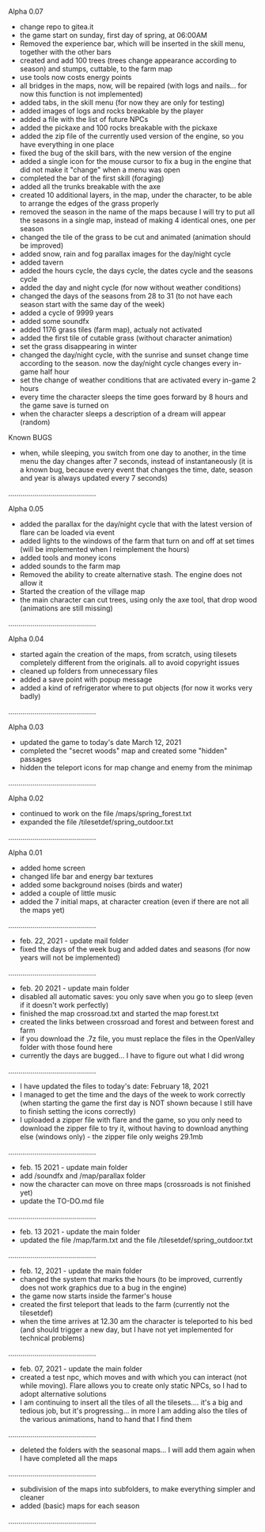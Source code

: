 
Alpha 0.07

* change repo to gitea.it
* the game start on sunday, first day of spring, at 06:00AM
* Removed the experience bar, which will be inserted in the skill menu, together with the other bars
* created and add 100 trees (trees change appearance according to season) and stumps, cuttable, to the farm map
* use tools now costs energy points
* all bridges in the maps, now, will be repaired (with logs and nails... for now this function is not implemented)
* added tabs, in the skill menu (for now they are only for testing)
* added images of logs and rocks breakable by the player
* added a file with the list of future NPCs
* added the pickaxe and 100 rocks breakable with the pickaxe
* added the zip file of the currently used version of the engine, so you have everything in one place
* fixed the bug of the skill bars, with the new version of the engine
* added a single icon for the mouse cursor to fix a bug in the engine that did not make it "change" when a menu was open
* completed the bar of the first skill (foraging)
* added all the trunks breakable with the axe
* created 10 additional layers, in the map, under the character, to be able to arrange the edges of the grass properly
* removed the season in the name of the maps because I will try to put all the seasons in a single map, instead of making 4 identical ones, one per season
* changed the tile of the grass to be cut and animated (animation should be improved)
* added snow, rain and fog parallax images for the day/night cycle
* added tavern
* added the hours cycle, the days cycle, the dates cycle and the seasons cycle
* added the day and night cycle (for now without weather conditions)
* changed the days of the seasons from 28 to 31 (to not have each season start with the same day of the week)
* added a cycle of 9999 years
* added some soundfx
* added 1176 grass tiles (farm map), actualy not activated
* added the first tile of cutable grass (without character animation)
* set the grass disappearing in winter
* changed the day/night cycle, with the sunrise and sunset change time according to the season. now the day/night cycle changes every in-game half hour
* set the change of weather conditions that are activated every in-game 2 hours
* every time the character sleeps the time goes forward by 8 hours and the game save is turned on
* when the character sleeps a description of a dream will appear (random)

Known BUGS

* when, while sleeping, you switch from one day to another, in the time menu the day changes after 7 seconds, instead of instantaneously (it is a known bug, because every event that changes the time, date, season and year is always updated every 7 seconds)

............................................

Alpha 0.05

* added the parallax for the day/night cycle that with the latest version of flare can be loaded via event
* added lights to the windows of the farm that turn on and off at set times (will be implemented when I reimplement the hours)
* added tools and money icons
* added sounds to the farm map
* Removed the ability to create alternative stash. The engine does not allow it
* Started the creation of the village map
* the main character can cut trees, using only the axe tool, that drop wood (animations are still missing)

............................................

Alpha 0.04

* started again the creation of the maps, from scratch, using tilesets completely different from the originals. all to avoid copyright issues
* cleaned up folders from unnecessary files
* added a save point with popup message
* added a kind of refrigerator where to put objects (for now it works very badly)

............................................

Alpha 0.03

* updated the game to today's date March 12, 2021
* completed the "secret woods" map and created some "hidden" passages
* hidden the teleport icons for map change and enemy from the minimap

............................................

Alpha 0.02

* continued to work on the file /maps/spring_forest.txt
* expanded the file /tilesetdef/spring_outdoor.txt

............................................

Alpha 0.01

* added home screen
* changed life bar and energy bar textures
* added some background noises (birds and water)
* added a couple of little music
* added the 7 initial maps, at character creation (even if there are not all the maps yet)

............................................

* feb. 22, 2021 - update mail folder
* fixed the days of the week bug and added dates and seasons (for now years will not be implemented)

............................................

* feb. 20 2021 - update main folder
* disabled all automatic saves: you only save when you go to sleep (even if it doesn't work perfectly)
* finished the map crossroad.txt and started the map forest.txt
* created the links between crossroad and forest and between forest and farm
* if you download the .7z file, you must replace the files in the OpenValley folder with those found here
* currently the days are bugged... I have to figure out what I did wrong

............................................

* I have updated the files to today's date: February 18, 2021
* I managed to get the time and the days of the week to work correctly (when starting the game the first day is NOT shown because I still have to finish setting the icons correctly)
* I uploaded a zipper file with flare and the game, so you only need to download the zipper file to try it, without having to download anything else (windows only) - the zipper file only weighs 29.1mb

............................................

* feb. 15 2021 - update main folder
* add /soundfx and /map/parallax folder
* now the character can move on three maps (crossroads is not finished yet)
* update the TO-DO.md file

............................................

* feb. 13 2021 - update the main folder
* updated the file /map/farm.txt and the file /tilesetdef/spring_outdoor.txt

............................................

* feb. 12, 2021 - update the main folder
* changed the system that marks the hours (to be improved, currently does not work graphics due to a bug in the engine)
* the game now starts inside the farmer's house
* created the first teleport that leads to the farm (currently not the tilesetdef)
* when the time arrives at 12.30 am the character is teleported to his bed (and should trigger a new day, but I have not yet implemented for technical problems)

............................................

* feb. 07, 2021 - update the main folder
* created a test npc, which moves and with which you can interact (not while moving). Flare allows you to create only static NPCs, so I had to adopt alternative solutions
* I am continuing to insert all the tiles of all the tilesets.... it's a big and tedious job, but it's progressing... in more I am adding also the tiles of the various animations, hand to hand that I find them

............................................

* deleted the folders with the seasonal maps... I will add them again when I have completed all the maps

............................................

* subdivision of the maps into subfolders, to make everything simpler and cleaner
* added (basic) maps for each season

............................................